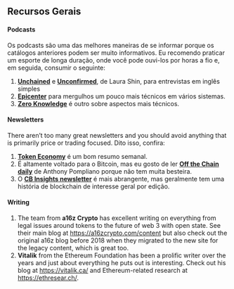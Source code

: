 ## Recursos Gerais

#### Podcasts

Os podcasts são uma das melhores maneiras de se informar porque os catálogos anteriores podem ser muito informativos. Eu recomendo praticar um esporte de longa duração, onde você pode ouvi-los por horas a fio e, em seguida, consumir o seguinte:

1. **[Unchained](http://unchainedpodcast.co/)** e **[Unconfirmed](https://unconfirmed.libsyn.com/)**, de Laura Shin, para entrevistas em inglês simples
2. **[Epicenter](https://epicenter.tv/)** para mergulhos um pouco mais técnicos em vários sistemas.
3. **[Zero Knowledge](https://www.zeroknowledge.fm/)** é outro sobre aspectos mais técnicos.

#### Newsletters

There aren’t too many great newsletters and you should avoid anything that is primarily price or trading focused. Dito isso, confira:

1. **[Token Economy](http://weekly.tokeneconomy.co/)** é um bom resumo semanal.
2. É altamente voltado para o Bitcoin, mas eu gosto de ler **[Off the Chain daily](https://offthechain.substack.com/)** de Anthony Pompliano porque não tem muita besteira.
3. O **[CB Insights newsletter](https://www.cbinsights.com/newsletter)** é mais abrangente, mas geralmente tem uma história de blockchain de interesse geral por edição.

#### Writing

1. The team from **a16z Crypto** has excellent writing on everything from legal issues around tokens to the future of web 3 with open state. See their main blog at https://a16zcrypto.com/content but also check out the original a16z blog before 2018 when they migrated to the new site for the legacy content, which is great too.
2. **Vitalik** from the Ethereum Foundation has been a prolific writer over the years and just about everything he puts out is interesting. Check out his blog at https://vitalik.ca/ and Ethereum-related research at https://ethresear.ch/.
